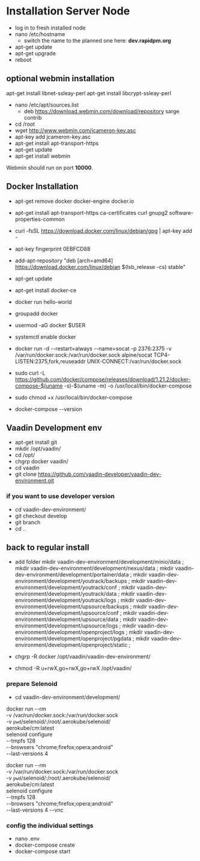 # Installation Server Node

+ log in to fresh installed node
+ nano /etc/hostname
    + switch the name to the planned one here: **dev.rapidpm.org**
+ apt-get update
+ apt-get upgrade
+ reboot

## optional webmin installation
apt-get install libnet-ssleay-perl
apt-get install libcrypt-ssleay-perl

+ nano /etc/apt/sources.list
    + deb https://download.webmin.com/download/repository sarge contrib
+ cd /root
+ wget http://www.webmin.com/jcameron-key.asc
+ apt-key add jcameron-key.asc
+ apt-get install apt-transport-https
+ apt-get update
+ apt-get install webmin

Webmin should run on port **10000**.

## Docker Installation
+ apt-get remove docker docker-engine docker.io
+ apt-get install apt-transport-https ca-certificates curl gnupg2 software-properties-common
+ curl -fsSL https://download.docker.com/linux/debian/gpg | apt-key add -
+ apt-key fingerprint 0EBFCD88
+ add-apt-repository "deb [arch=amd64] https://download.docker.com/linux/debian $(lsb_release -cs) stable"
+ apt-get update
+ apt-get install docker-ce
+ docker run hello-world

+ groupadd docker
+ usermod -aG docker $USER
+ systemctl enable docker


+ docker run -d --restart=always --name=socat -p 2376:2375 -v /var/run/docker.sock:/var/run/docker.sock alpine/socat TCP4-LISTEN:2375,fork,reuseaddr UNIX-CONNECT:/var/run/docker.sock
+ sudo curl -L https://github.com/docker/compose/releases/download/1.21.2/docker-compose-$(uname -s)-$(uname -m) -o /usr/local/bin/docker-compose
+ sudo chmod +x /usr/local/bin/docker-compose
+ docker-compose --version

## Vaadin Development env
+ apt-get install git
+ mkdir /opt/vaadin/
+ cd /opt/
+ chgrp docker vaadin/
+ cd vaadin
+ git clone https://github.com/vaadin-developer/vaadin-dev-environment.git

### if you want to use developer version
+ cd vaadin-dev-environment/
+ git checkout develop
+ git branch
+ cd ..

## back to regular install
+ add folder
    mkdir vaadin-dev-environment/development/minio/data ; 
    mkdir vaadin-dev-environment/development/nexus/data ; 
    mkdir vaadin-dev-environment/development/portainer/data ;
    mkdir vaadin-dev-environment/development/youtrack/backups ;
    mkdir vaadin-dev-environment/development/youtrack/conf ;
    mkdir vaadin-dev-environment/development/youtrack/data ;
    mkdir vaadin-dev-environment/development/youtrack/logs ;
    mkdir vaadin-dev-environment/development/upsource/backups ;
    mkdir vaadin-dev-environment/development/upsource/conf ;
    mkdir vaadin-dev-environment/development/upsource/data ;
    mkdir vaadin-dev-environment/development/upsource/logs ;
    mkdir vaadin-dev-environment/development/openproject/logs ;
    mkdir vaadin-dev-environment/development/openproject/pgdata ;
    mkdir vaadin-dev-environment/development/openproject/static ;

+ chgrp -R docker /opt/vaadin/vaadin-dev-environment/
+ chmod -R u+rwX,go+rwX,go+rwX /opt/vaadin/

### prepare Selenoid
+ cd vaadin-dev-environment/development/

docker run --rm \
-v /var/run/docker.sock:/var/run/docker.sock \
-v `pwd`/selenoid/:/root/.aerokube/selenoid/ \
aerokube/cm:latest \
selenoid configure \
--tmpfs 128 \
--browsers "chrome;firefox;opera;android" \
--last-versions 4

docker run --rm \
-v /var/run/docker.sock:/var/run/docker.sock \
-v `pwd`/selenoid/:/root/.aerokube/selenoid/ \
aerokube/cm:latest \
selenoid configure \
--tmpfs 128 \
--browsers "chrome;firefox;opera;android" \
--last-versions 4 --vnc

### config the individual settings
+ nano .env
+ docker-compose create
+ docker-compose start




